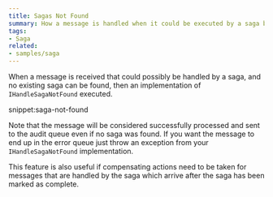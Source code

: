 ```yaml
---
title: Sagas Not Found
summary: How a message is handled when it could be executed by a saga but no saga could be found.
tags:
- Saga
related:
- samples/saga
---
```


When a message is received that could possibly be handled by a saga, and no existing saga can be found, then an implementation of `IHandleSagaNotFound` executed.

snippet:saga-not-found

Note that the message will be considered successfully processed and sent to the audit queue even if no saga was found. If you want the message to end up in the error queue just throw an exception from your `IHandleSagaNotFound` implementation.

This feature is also useful if compensating actions need to be taken for messages that are handled by the saga which arrive after the saga has been marked as complete.
